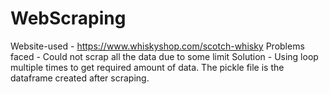 # WebScraping

Website-used - https://www.whiskyshop.com/scotch-whisky
Problems faced - Could not scrap all the data due to some limit
Solution - Using loop multiple times to get required amount of data. The pickle file is the dataframe created after scraping.
